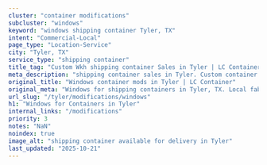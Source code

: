 ```yaml
---
cluster: "container modifications"
subcluster: "windows"
keyword: "windows shipping container Tyler, TX"
intent: "Commercial-Local"
page_type: "Location-Service"
city: "Tyler, TX"
service_type: "shipping container"
title_tag: "Custom Wkh shipping container Sales in Tyler | LC Container"
meta_description: "shipping container sales in Tyler. Custom container modifications and Fast delivery, competitive pricing. Serving modifications area. Quote ID: EQI. Call (214) 524-4168 for your free quote today."
original_title: "Windows container mods in Tyler | LC Container"
original_meta: "Windows for shipping containers in Tyler, TX. Local fabrication & pro install. LC Container — Since 2003. Get a quote."
url_slug: "/tyler/modifications/windows"
h1: "Windows for Containers in Tyler"
internal_links: "/modifications"
priority: 3
notes: "NaN"
noindex: true
image_alt: "shipping container available for delivery in Tyler"
last_updated: "2025-10-21"
---
```


<!-- TODO: Add unique city/inventory copy, images, and internal links here. -->
